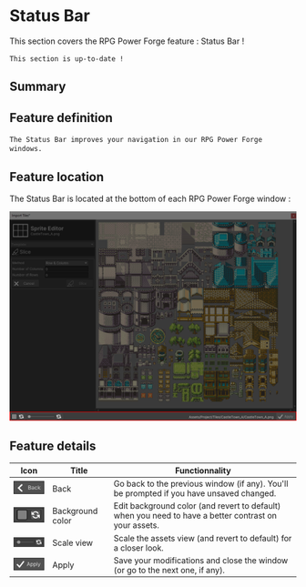 # Status Bar

This section covers the RPG Power Forge feature : Status Bar !

```admonish success title="Oh yeah"
This section is up-to-date !
```

## Summary

## Feature definition
```admonish summary title="Status Bar"
The Status Bar improves your navigation in our RPG Power Forge windows.
```

## Feature location

The Status Bar is located at the bottom of each RPG Power Forge window :

![window_location2.png](../../../../media/user_manual/quality_of_life/statusbar/feature_location.png)

## Feature details

Icon | Title | Functionnality
---|---|---
![back.png](../../../../media/user_manual/quality_of_life/statusbar/back.png) | Back | Go back to the previous window (if any). You'll be prompted if you have unsaved changed.
![bg_color.png](../../../../media/user_manual/quality_of_life/statusbar/bg_color.png) | Background color | Edit background color (and revert to default) when you need to have a better contrast on your assets.
![scale.png](../../../../media/user_manual/quality_of_life/statusbar/scale.png) | Scale view | Scale the assets view (and revert to default) for a closer look.
![apply.png](../../../../media/user_manual/quality_of_life/statusbar/apply.png) | Apply | Save your modifications and close the window (or go to the next one, if any).

